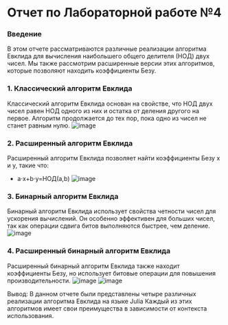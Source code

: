 



# Отчет по Лабораторной работе №4

### Введение
В этом отчете рассматриваются различные реализации алгоритма Евклида для вычисления наибольшего общего делителя (НОД) двух чисел. Мы также рассмотрим расширенные версии этих алгоритмов, которые позволяют находить коэффициенты Безу. 

### 1. Классический алгоритм Евклида
Классический алгоритм Евклида основан на свойстве, что НОД двух чисел равен НОД одного из них и остатка от деления другого на первое. Алгоритм продолжается до тех пор, пока одно из чисел не станет равным нулю.
  ![image](https://github.com/user-attachments/assets/192e00b3-9ca5-4469-a9e0-895953f23b56)


### 2. Расширенный алгоритм Евклида
Расширенный алгоритм Евклида позволяет найти коэффициенты Безу x и y, такие что:

- a⋅x+b⋅y=НОД(a,b)
![image](https://github.com/user-attachments/assets/1728896e-8b15-4d75-baa0-44553f5ea30f)


### 3. Бинарный алгоритм Евклида
Бинарный алгоритм Евклида использует свойства четности чисел для ускорения вычислений. Он особенно эффективен для больших чисел, так как операции сдвига битов выполняются быстрее, чем деление.
![image](https://github.com/user-attachments/assets/ffe16f29-03cc-4405-9ebc-0931be4bafcc)


### 4. Расширенный бинарный алгоритм Евклида
Расширенный бинарный алгоритм Евклида также находит коэффициенты Безу, но использует битовые операции для повышения производительности.
![image](https://github.com/user-attachments/assets/00aa33c0-70fb-453c-a320-751109092917)
![image](https://github.com/user-attachments/assets/f6ca1d8e-c735-46f1-bd5e-f8c0d8d6f3f0)


Вывод:
В данном отчете были представлены четыре различных реализации алгоритма Евклида на языке Julia
Каждый из этих алгоритмов имеет свои преимущества в зависимости от контекста использования. 
